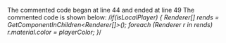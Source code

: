 The commented code began at line 44 and ended at line 49
The commented code is shown below:
		/*if(isLocalPlayer)
 		{
 			Renderer[] rends = GetComponentInChildren<Renderer[]>();
 			foreach (Renderer r in rends)
 			r.material.color = playerColor;
 		}*/


